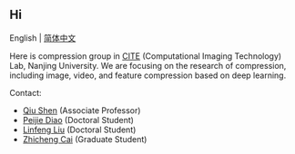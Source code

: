 ## Hi

English | [简体中文](profile/README_CN.md)

Here is compression group in [CITE](https://cite.nju.edu.cn) (Computational Imaging Technology) Lab, Nanjing University. We are focusing on the research of compression, including image, video, and feature compression based on deep learning.

Contact:
* [Qiu Shen](mailto:shenqiu@nju.edu.cn) (Associate Professor)
* [Peijie Diao](mailto:pjdiao@smail.nju.edu.cn) (Doctoral Student)
* [Linfeng Liu](mailto:linfeng@smail.nju.edu.cn) (Doctoral Student)
* [Zhicheng Cai](mailto:502022230088@smail.nju.edu.cn) (Graduate Student)
